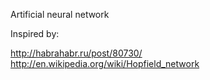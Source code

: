 Artificial neural network

Inspired by: 

http://habrahabr.ru/post/80730/
http://en.wikipedia.org/wiki/Hopfield_network
